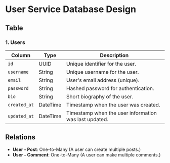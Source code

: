 # User Service Database Design

## Table

### 1. **Users**
| Column        | Type     | Description                                       |
|---------------|----------|---------------------------------------------------|
| `id`          | UUID     | Unique identifier for the user.                  |
| `username`    | String   | Unique username for the user.                    |
| `email`       | String   | User's email address (unique).                   |
| `password`    | String   | Hashed password for authentication.              |
| `bio`         | String   | Short biography of the user.                     |
| `created_at`  | DateTime | Timestamp when the user was created.             |
| `updated_at`  | DateTime | Timestamp when the user information was last updated. |

## Relations

- **User - Post**: One-to-Many (A user can create multiple posts.)
- **User - Comment**: One-to-Many (A user can make multiple comments.)
